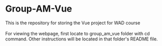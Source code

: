 # Group-AM-Vue
This is the repository for storing the Vue project for WAD course
<br>
<br>
For viewing the webpage, first locate to group_am_vue folder with cd command. Other instructions will be located in that folder's README file.
